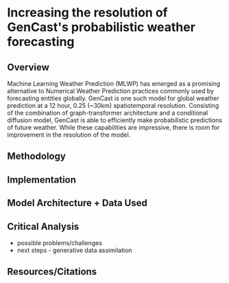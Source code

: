 # Increasing the resolution of GenCast's probabilistic weather forecasting

## Overview
Machine Learning Weather Prediction (MLWP) has emerged as a promising alternative to Numerical Weather Prediction practices commonly used by forecasting entities globally. GenCast is one such model for global weather prediction at a 12 hour, 0.25 (~30km) spatiotemporal resolution. Consisting of the combination of graph-transformer architecture and a conditional diffusion model, GenCast is able to efficiently make probabilistic predictions of future weather. While these capabilities are impressive, there is room for improvement in the resolution of the model. 
## Methodology

## Implementation

## Model Architecture + Data Used

## Critical Analysis
- possible problems/challenges
- next steps - generative data assimilation

## Resources/Citations
